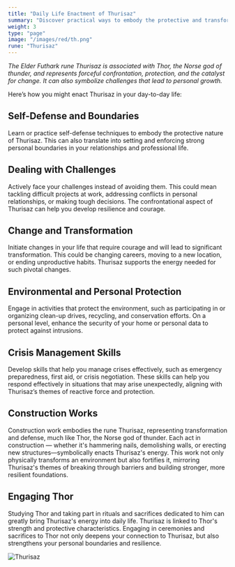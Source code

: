 ```yaml
---
title: "Daily Life Enactment of Thurisaz"
summary: "Discover practical ways to embody the protective and transformative energy of the Thurisaz rune in your daily life. Learn self-defense, set strong personal boundaries, and face challenges head-on. Embrace change and transformation, protect the environment, enhance personal security, and develop crisis management skills. Engage in construction work and rituals dedicated to Thor to fully integrate Thurisaz's powerful symbolism into your life."
weight: 3
type: "page"
image: "/images/red/th.png"
rune: "Thurisaz"
---
```


*The Elder Futhark rune Thurisaz is associated with Thor, the Norse god of thunder, and represents forceful confrontation, protection, and the catalyst for change. It can also symbolize challenges that lead to personal growth.*

Here’s how you might enact Thurisaz in your day-to-day life:

## Self-Defense and Boundaries
Learn or practice self-defense techniques to embody the protective nature of Thurisaz. This can also translate into setting and enforcing strong personal boundaries in your relationships and professional life.

## Dealing with Challenges

Actively face your challenges instead of avoiding them. This could mean tackling difficult projects at work, addressing conflicts in personal relationships, or making tough decisions. The confrontational aspect of Thurisaz can help you develop resilience and courage.

## Change and Transformation

Initiate changes in your life that require courage and will lead to significant transformation. This could be changing careers, moving to a new location, or ending unproductive habits. Thurisaz supports the energy needed for such pivotal changes.

## Environmental and Personal Protection

Engage in activities that protect the environment, such as participating in or organizing clean-up drives, recycling, and conservation efforts. On a personal level, enhance the security of your home or personal data to protect against intrusions.

## Crisis Management Skills

Develop skills that help you manage crises effectively, such as emergency preparedness, first aid, or crisis negotiation. These skills can help you respond effectively in situations that may arise unexpectedly, aligning with Thurisaz’s themes of reactive force and protection.

## Construction Works

Construction work embodies the rune Thurisaz, representing transformation and defense, much like Thor, the Norse god of thunder. Each act in construction — whether it's hammering nails, demolishing walls, or erecting new structures—symbolically enacts Thurisaz's energy. This work not only physically transforms an environment but also fortifies it, mirroring Thurisaz's themes of breaking through barriers and building stronger, more resilient foundations.

## Engaging Thor

Studying Thor and taking part in rituals and sacrifices dedicated to him can greatly bring Thurisaz's energy into daily life. Thurisaz is linked to Thor's strength and protective characteristics. Engaging in ceremonies and sacrifices to Thor not only deepens your connection to Thurisaz, but also strengthens your personal boundaries and resilience.

![Thurisaz](/images/jelling/th.webp "Thurisaz")
